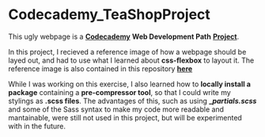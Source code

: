 # Codecademy_TeaShopProject

This ugly webpage is a  **[Codecademy](https://www.codecademy.com/learn)** **Web Development Path** **[Project](https://www.codecademy.com/paths/web-development/tracks/getting-more-advanced-with-design/modules/layout-with-flexbox/projects/tea-cozy)**.

In this project, I recieved a reference image of how a webpage should be layed out, and had to use what I learned about **css-flexbox** to layout it.
The reference image is also contained in this repository **[here](/Reference/img-tea-cozy-redline.jpg)**

While I was working on this exercise, I also learned how to **locally install a package** containing a **pre-compressor tool**, so that I could write my stylings as **.scss files**.
The advantages of this, such as using **__partials.scss_** and some of the Sass syntax to make my code more readable and mantainable, were still not used in this project, but will be experimented with in the future.
